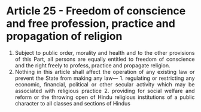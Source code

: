 # Article 25 - Freedom of conscience and free profession, practice and propagation of religion

1.	<div style="text-align: justify">Subject to public order, morality and health and to the other provisions of this Part, all persons are equally entitled to freedom of conscience and the right freely to profess, practice and propagate religion.
2.	<div style="text-align: justify">Nothing in this article shall affect the operation of any existing law or prevent the State from making any law—
    1.	regulating or restricting any economic, financial, political or other secular activity which may be associated with religious practice
    2.	providing for social welfare and reform or the throwing open of Hindu religious institutions of a public character to all classes and sections of Hindus

